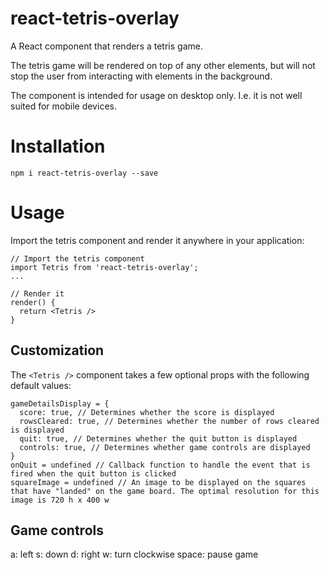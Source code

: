 # react-tetris-overlay

A React component that renders a tetris game.

The tetris game will be rendered on top of any other elements, but will not stop the user from interacting with elements in the background.

The component is intended for usage on desktop only. I.e. it is not well suited for mobile devices.

# Installation

```
npm i react-tetris-overlay --save
```

# Usage

Import the tetris component and render it anywhere in your application:

```
// Import the tetris component
import Tetris from 'react-tetris-overlay';
...

// Render it
render() {
  return <Tetris />
}
```

## Customization

The `<Tetris />` component takes a few optional props with the following default values:

```
gameDetailsDisplay = {
  score: true, // Determines whether the score is displayed
  rowsCleared: true, // Determines whether the number of rows cleared is displayed
  quit: true, // Determines whether the quit button is displayed
  controls: true, // Determines whether game controls are displayed
}
onQuit = undefined // Callback function to handle the event that is fired when the quit button is clicked
squareImage = undefined // An image to be displayed on the squares that have "landed" on the game board. The optimal resolution for this image is 720 h x 400 w
```

## Game controls

a: left
s: down
d: right
w: turn clockwise
space: pause game
